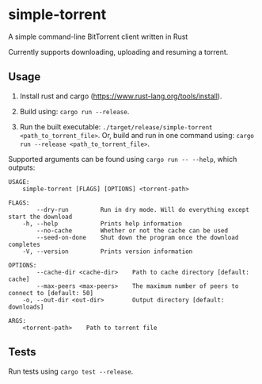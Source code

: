 # simple-torrent
A simple command-line BitTorrent client written in Rust

Currently supports downloading, uploading and resuming a torrent.

## Usage

1. Install rust and cargo (https://www.rust-lang.org/tools/install).

2. Build using: `cargo run --release`.

3. Run the built executable: `./target/release/simple-torrent <path_to_torrent_file>`. Or, build and run in one command using: `cargo run --release <path_to_torrent_file>`.

Supported arguments can be found using `cargo run -- --help`, which outputs:

```
USAGE:
    simple-torrent [FLAGS] [OPTIONS] <torrent-path>

FLAGS:
        --dry-run         Run in dry mode. Will do everything except start the download
    -h, --help            Prints help information
        --no-cache        Whether or not the cache can be used
        --seed-on-done    Shut down the program once the download completes
    -V, --version         Prints version information

OPTIONS:
        --cache-dir <cache-dir>    Path to cache directory [default: cache]
        --max-peers <max-peers>    The maximum number of peers to connect to [default: 50]
    -o, --out-dir <out-dir>        Output directory [default: downloads]

ARGS:
    <torrent-path>    Path to torrent file
```

## Tests

Run tests using `cargo test --release`.

